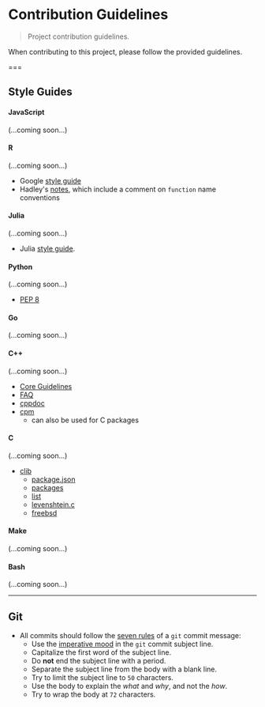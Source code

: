 Contribution Guidelines
===
> Project contribution guidelines.

When contributing to this project, please follow the provided guidelines.

===
## Style Guides

#### JavaScript

(...coming soon...)


#### R

(...coming soon...)

*   Google [style guide](https://google.github.io/styleguide/Rguide.xml)
*   Hadley's [notes](http://adv-r.had.co.nz/OO-essentials.html), which include a comment on `function` name conventions


#### Julia

(...coming soon...)

*   Julia [style guide][julia-style-guide].


#### Python

(...coming soon...)

*   [PEP 8](https://www.python.org/dev/peps/pep-0008/)


#### Go

(...coming soon...)


#### C++

(...coming soon...)

*   [Core Guidelines](https://github.com/isocpp/CppCoreGuidelines)
*   [FAQ](http://www.stroustrup.com/bs_faq2.html)
*   [cppdoc](http://www.edparrish.net/common/cppdoc.html)
*   [cpm](https://github.com/iauns/cpm)
    -   can also be used for C packages


#### C

(...coming soon...)

*   [clib](https://github.com/clibs/clib)
    *   [package.json](https://github.com/clibs/clib/wiki/Explanation-of-package.json)
    *   [packages](https://github.com/clibs/clib/wiki/Packages)
    *   [list](https://github.com/clibs/list)
    *   [levenshtein.c](https://github.com/wooorm/levenshtein.c)
    *   [freebsd](https://www.freebsd.org/cgi/man.cgi?query=style&sektion=9)



#### Make

(...coming soon...)


#### Bash

(...coming soon...)


---
## Git

*   All commits should follow the [seven rules][git-seven-rules] of a `git` commit message:
    -   Use the [imperative mood][imperative-mood] in the `git` commit subject line.
    -   Capitalize the first word of the subject line.
    -   Do __not__ end the subject line with a period.
    -   Separate the subject line from the body with a blank line.
    -   Try to limit the subject line to `50` characters.
    -   Use the body to explain the *what* and *why*, and not the *how*.
    -   Try to wrap the body at `72` characters. 




<!-- <links> -->
[git-seven-rules]: http://chris.beams.io/posts/git-commit/
[imperative-mood]: https://en.wikipedia.org/wiki/Imperative_mood

[julia-style-guide]: http://docs.julialang.org/en/release-0.4/manual/style-guide/
<!-- </links> -->
